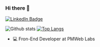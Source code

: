 ### Hi there 👋

[![LinkedIn Badge](https://img.shields.io/badge/-WendellCalixto-blue?style=for-the-badge&logo=Linkedin&logoColor=white&link=https://www.linkedin.com/in/wendell-calixto/)](https://www.linkedin.com/in/wendell-calixto/)

![Github stats](https://github-readme-stats.vercel.app/api?username=WendellCalixtoo&theme=dracula&show_icons=true&hide_border=false&count_private=true&include_all_commits=true&line_height=24.5)
[![Top Langs](https://github-readme-stats.vercel.app/api/top-langs/?username=WendellCalixtoo&theme=dracula&layout=compact&hide=html,css&langs_count=10)](https://github.com/WendellCalixtoo?tab=repositories)

- :computer: Fron-End Developer at PMWeb Labs

<!--
**wendellcalixtoo/wendellcalixtoo** is a ✨ _special_ ✨ repository because its `README.md` (this file) appears on your GitHub profile.

Here are some ideas to get you started:

- 🔭 I’m currently working on ...
- 🌱 I’m currently learning ...
- 👯 I’m looking to collaborate on ...
- 🤔 I’m looking for help with ...
- 💬 Ask me about ...
- 📫 How to reach me: ...
- 😄 Pronouns: ...
- ⚡ Fun fact: ...
-->
